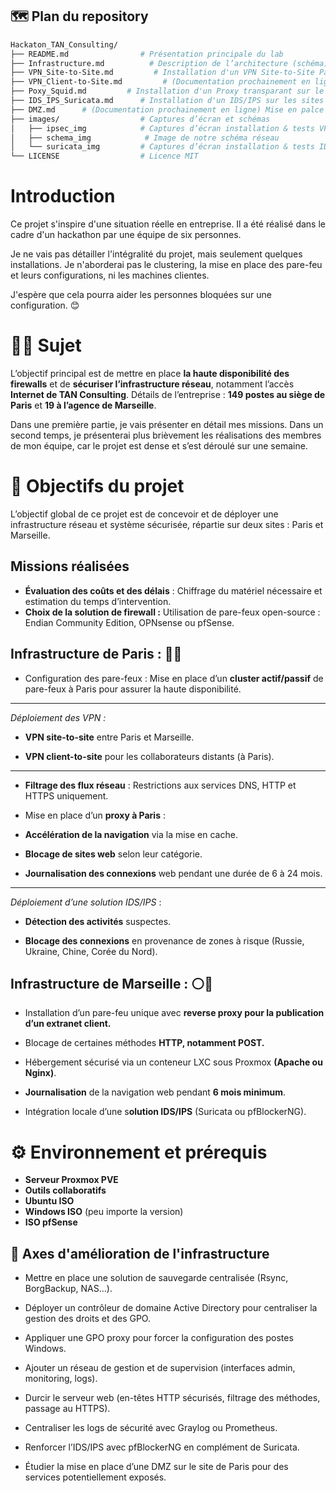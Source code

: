 ## 🗺️ Plan du repository
```bash
Hackaton_TAN_Consulting/  
├── README.md                # Présentation principale du lab   
├── Infrastructure.md          # Description de l’architecture (schéma) et du plan d'adressage IP      
├── VPN_Site-to-Site.md         # Installation d'un VPN Site-to-Site Paris <-> Marseille
├── VPN_Client-to-Site.md         # (Documentation prochainement en ligne) Installation d'un VPN Client-to-Site connexion au site Paris
├── Poxy_Squid.md         # Installation d'un Proxy transparant sur le site Paris
├── IDS_IPS_Suricata.md      # Installation d'un IDS/IPS sur les sites de Paris et Marseille avec configuration du cluster actif/passif
├── DMZ.md      # (Documentation prochainement en ligne) Mise en palce d'une DMZ pour le déploiement d'un intranet Site Marseille
├── images/                  # Captures d’écran et schémas    
│   ├── ipsec_img            # Captures d’écran installation & tests VPN IPsec     
│   ├── schema_img            # Image de notre schéma réseau
│   └── suricata_img         # Captures d’écran installation & tests IDS/IPS  
└── LICENSE                  # Licence MIT  
```


# Introduction
Ce projet s'inspire d'une situation réelle en entreprise. Il a été réalisé dans le cadre d'un hackathon par une équipe de six personnes.

Je ne vais pas détailler l'intégralité du projet, mais seulement quelques installations. Je n'aborderai pas le clustering, la mise en place des pare-feu et leurs configurations, ni les machines clientes.

J'espère que cela pourra aider les personnes bloquées sur une configuration. 😊

# 👨‍🏫 Sujet
L’objectif principal est de mettre en place **la haute disponibilité des firewalls** et de **sécuriser l’infrastructure réseau**, notamment l’accès **Internet de TAN Consulting**.
Détails de l’entreprise : **149 postes au siège de Paris** et **19 à l’agence de Marseille**.

Dans une première partie, je vais présenter en détail mes missions. Dans un second temps, je présenterai plus brièvement les réalisations des membres de mon équipe, car le projet est dense et s’est déroulé sur une semaine.

# 🎯 Objectifs du projet
L’objectif global de ce projet est de concevoir et de déployer une infrastructure réseau et système sécurisée, répartie sur deux sites : Paris et Marseille.

## Missions réalisées
- **Évaluation des coûts et des délais** :
Chiffrage du matériel nécessaire et estimation du temps d’intervention.  
- **Choix de la solution de firewall :**
Utilisation de pare-feux open-source : Endian Community Edition, OPNsense ou pfSense.
## **Infrastructure de Paris :** 🔵🔴
- Configuration des pare-feux :
Mise en place d’un **cluster actif/passif** de pare-feux à Paris pour assurer la haute disponibilité.
----
*Déploiement des VPN :*

- **VPN site-to-site** entre Paris et Marseille.

- **VPN client-to-site** pour les collaborateurs distants (à Paris).
---

- **Filtrage des flux réseau** :
Restrictions aux services DNS, HTTP et HTTPS uniquement.

- Mise en place d’un **proxy à Paris** :

- **Accélération de la navigation** via la mise en cache.

- **Blocage de sites web** selon leur catégorie.

- **Journalisation des connexions** web pendant une durée de 6 à 24 mois.
-----------
 *Déploiement d’une solution IDS/IPS* :

- **Détection des activités** suspectes.

- **Blocage des connexions** en provenance de zones à risque (Russie, Ukraine, Chine, Corée du Nord).

## **Infrastructure de Marseille :** ⚪🔵

- Installation d’un pare-feu unique avec **reverse proxy pour la publication d’un extranet client.**

- Blocage de certaines méthodes **HTTP, notamment POST.**

- Hébergement sécurisé via un conteneur LXC sous Proxmox **(Apache ou Nginx)**.

- **Journalisation** de la navigation web pendant **6 mois minimum**.

- Intégration locale d’une s**olution IDS/IPS** (Suricata ou pfBlockerNG).



# ⚙️ Environnement et prérequis
- **Serveur Proxmox PVE**
- **Outils collaboratifs**  
- **Ubuntu ISO**  
- **Windows ISO** (peu importe la version)  
- **ISO pfSense**  

## 🚀 Axes d'amélioration de l'infrastructure
- Mettre en place une solution de sauvegarde centralisée (Rsync, BorgBackup, NAS…).

- Déployer un contrôleur de domaine Active Directory pour centraliser la gestion des droits et des GPO.

- Appliquer une GPO proxy pour forcer la configuration des postes Windows.

- Ajouter un réseau de gestion et de supervision (interfaces admin, monitoring, logs).

- Durcir le serveur web (en-têtes HTTP sécurisés, filtrage des méthodes, passage au HTTPS).

- Centraliser les logs de sécurité avec Graylog ou Prometheus.

- Renforcer l’IDS/IPS avec pfBlockerNG en complément de Suricata.

- Étudier la mise en place d’une DMZ sur le site de Paris pour des services potentiellement exposés.